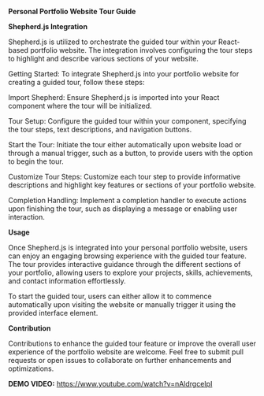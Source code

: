   **Personal Portfolio Website Tour Guide**


**Shepherd.js Integration**

Shepherd.js is utilized to orchestrate the guided tour within your React-based portfolio website. The integration involves configuring the tour steps to highlight and describe various sections of your website.

Getting Started: To integrate Shepherd.js into your portfolio website for creating a guided tour, follow these steps:

Import Shepherd: Ensure Shepherd.js is imported into your React component where the tour will be initialized.

Tour Setup: Configure the guided tour within your component, specifying the tour steps, text descriptions, and navigation buttons.

Start the Tour: Initiate the tour either automatically upon website load or through a manual trigger, such as a button, to provide users with the option to begin the tour.

Customize Tour Steps: Customize each tour step to provide informative descriptions and highlight key features or sections of your portfolio website.

Completion Handling: Implement a completion handler to execute actions upon finishing the tour, such as displaying a message or enabling user interaction.

**Usage**

Once Shepherd.js is integrated into your personal portfolio website, users can enjoy an engaging browsing experience with the guided tour feature. The tour provides interactive guidance through the different sections of your portfolio, allowing users to explore your projects, skills, achievements, and contact information effortlessly.

To start the guided tour, users can either allow it to commence automatically upon visiting the website or manually trigger it using the provided interface element.

**Contribution**

Contributions to enhance the guided tour feature or improve the overall user experience of the portfolio website are welcome. Feel free to submit pull requests or open issues to collaborate on further enhancements and optimizations.

**DEMO VIDEO:** https://www.youtube.com/watch?v=nAldrgceIpI
